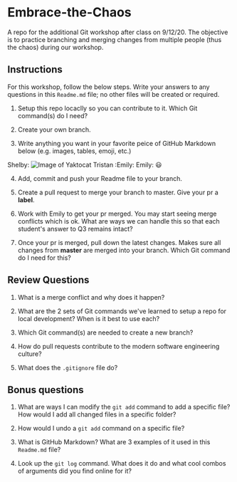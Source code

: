 # Embrace-the-Chaos
A repo for the additional Git workshop after class on 9/12/20. The objective is to practice branching and merging changes from multiple people (thus the chaos) during our workshop.

## Instructions

For this workshop, follow the below steps. Write your answers to any questions in this `Readme.md` file; no other files will be created or required.

1. Setup this repo locaclly so you can contribute to it. Which Git command(s) do I need?

2. Create your own branch.

3. Write anything you want in your favorite peice of GitHub Markdown below (e.g. images, tables, emoji, etc.)


Shelby: ![Image of Yaktocat](https://octodex.github.com/images/yaktocat.png)
Tristan :Emily:
Emily: :smiley:



4. Add, commit and push your Readme file to your branch.

5. Create a pull request to merge your branch to master. Give your pr a **label**.

6. Work with Emily to get your pr merged. You may start seeing merge conflicts which is ok. What are ways we can handle this so that each student's answer to Q3 remains intact?

7. Once your pr is merged, pull down the latest changes. Makes sure all changes from **master** are merged into your branch. Which Git command do I need for this?

## Review Questions

1. What is a merge conflict and why does it happen?

2. What are the 2 sets of Git commands we've learned to setup a repo for local development? When is it best to use each?

3. Which Git command(s) are needed to create a new branch?

4. How do pull requests contribute to the modern software engineering culture?

5. What does the `.gitignore` file do?

## Bonus questions

1. What are ways I can modify the `git add` command to add a specific file? How would I add all changed files in a specific folder?

2. How would I undo a `git add` command on a specific file?

3. What is GitHub Markdown? What are 3 examples of it used in this `Readme.md` file?

4. Look up the `git log` command. What does it do and what cool combos of arguments did you find online for it?

